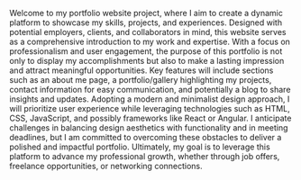 
 Welcome to my portfolio website project, where I aim to create a
 dynamic platform to showcase my skills, projects, and experiences.
 Designed with potential employers, clients, and collaborators in mind,
 this website serves as a comprehensive introduction to my work and
 expertise. With a focus on professionalism and user engagement, the
 purpose of this portfolio is not only to display my accomplishments but
 also to make a lasting impression and attract meaningful
 opportunities. Key features will include sections such as an about me
 page, a portfolio/gallery highlighting my projects, contact information
 for easy communication, and potentially a blog to share insights and
 updates. Adopting a modern and minimalist design approach, I will
 prioritize user experience while leveraging technologies such as
 HTML, CSS, JavaScript, and possibly frameworks like React or
 Angular. I anticipate challenges in balancing design aesthetics with
 functionality and in meeting deadlines, but I am committed to
 overcoming these obstacles to deliver a polished and impactful
 portfolio. Ultimately, my goal is to leverage this platform to advance
 my professional growth, whether through job offers, freelance
 opportunities, or networking connections.
